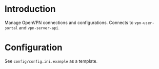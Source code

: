 # Introduction
Manage OpenVPN connections and configurations. Connects to `vpn-user-portal` 
and `vpn-server-api`.

# Configuration
See `config/config.ini.example` as a template.
